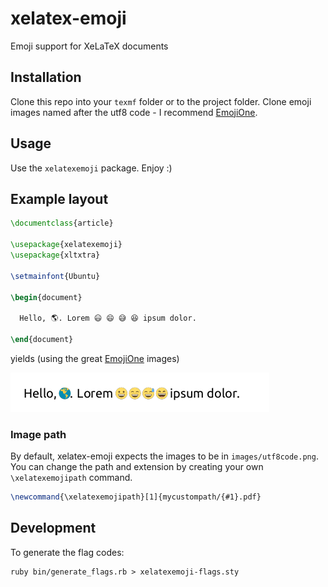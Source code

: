 # xelatex-emoji
Emoji support for XeLaTeX documents

## Installation
Clone this repo into your `texmf` folder or to the project folder. Clone emoji images named after the utf8 code - I recommend [EmojiOne](https://github.com/Ranks/emojione).

## Usage
Use the `xelatexemoji` package. Enjoy :)

## Example layout
```tex
\documentclass{article}

\usepackage{xelatexemoji}
\usepackage{xltxtra}

\setmainfont{Ubuntu}

\begin{document}

  Hello, 🌎. Lorem 😃 😄 😅 😆 ipsum dolor.

\end{document}
```

yields (using the great [EmojiOne](https://github.com/Ranks/emojione) images)

![example result](example/example.png)

### Image path

By default, xelatex-emoji expects the images to be in `images/utf8code.png`. You can change the path and extension by creating your own `\xelatexemojipath` command.

```tex
\newcommand{\xelatexemojipath}[1]{mycustompath/{#1}.pdf}
```

## Development

To generate the flag codes:

```
ruby bin/generate_flags.rb > xelatexemoji-flags.sty
```
